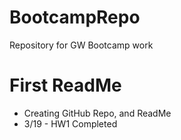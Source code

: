 # BootcampRepo
Repository for GW Bootcamp work
# First ReadMe
* Creating GitHub Repo, and ReadMe
* 3/19 - HW1 Completed
